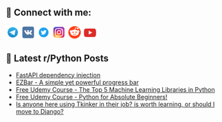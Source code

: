 ## 🔎 Connect with me:
[<img src="https://github.com/bullbesh/bullbesh/blob/main/images/Telegram.png" width="32" height="32" />](https://t.me/bullbesh)
[<img src="https://github.com/bullbesh/bullbesh/blob/main/images/VK.png" width="32" height="32" />](https://vk.com/bullbesh)
[<img src="https://github.com/bullbesh/bullbesh/blob/main/images/Twitter.png" width="32" height="32" />](https://twitter.com/bullbesh1)
[<img src="https://github.com/bullbesh/bullbesh/blob/main/images/Instagram.png" width="32" height="32" />](https://www.instagram.com/bullbesh)
[<img src="https://github.com/bullbesh/bullbesh/blob/main/images/Reddit.png" width="32" height="32" />](https://www.reddit.com/user/bullbesh)
[<img src="https://github.com/bullbesh/bullbesh/blob/main/images/YouTube.png" width="32" height="32" />](https://www.youtube.com/channel/UCtfjRs6uzgq5mfm8S06WTcg)

## 📕 Latest r/Python Posts
<!-- BLOG-POST-LIST:START -->
- [FastAPI dependency injection](https://www.reddit.com/r/Python/comments/z45uz6/fastapi_dependency_injection/)
- [EZBar - A simple yet powerful progress bar](https://www.reddit.com/r/Python/comments/z459y6/ezbar_a_simple_yet_powerful_progress_bar/)
- [Free Udemy Course - The Top 5 Machine Learning Libraries in Python](https://www.reddit.com/r/Python/comments/z4573k/free_udemy_course_the_top_5_machine_learning/)
- [Free Udemy Course - Python for Absolute Beginners!](https://www.reddit.com/r/Python/comments/z44vkl/free_udemy_course_python_for_absolute_beginners/)
- [Is anyone here using Tkinker in their job? is worth learning, or should I move to Django?](https://www.reddit.com/r/Python/comments/z3yti4/is_anyone_here_using_tkinker_in_their_job_is/)
<!-- BLOG-POST-LIST:END -->
